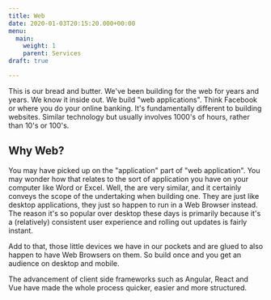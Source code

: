 ```yaml
---
title: Web
date: 2020-01-03T20:15:20.000+00:00
menu:
  main:
    weight: 1
    parent: Services
draft: true

---
```

This is our bread and butter. We've been building for the web for years and years. We know it inside out. We build "web applications". Think Facebook or where you do your online banking. It's fundamentally different to building websites. Similar technology but usually involves 1000's of hours, rather than 10's or 100's. 

## Why Web?

You may have picked up on the "application" part of "web application". You may wonder how that relates to the sort of application you have on your computer like Word or Excel. Well, the are very similar, and it certainly conveys the scope of the undertaking when building one. They are just like desktop applications, they just so happen to run in a Web Browser instead. The reason it's so popular over desktop these days is primarily because it's a (relatively) consistent user experience and rolling out updates is fairly instant. 

Add to that, those little devices we have in our pockets and are glued to also happen to have Web Browsers on them. So build once and you get an audience on desktop and mobile. 

The advancement of client side frameworks such as Angular, React and Vue have made the whole process quicker, easier and more structured.